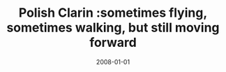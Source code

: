 ---
# Documentation: https://wowchemy.com/docs/managing-content/

title: Polish Clarin :sometimes flying, sometimes walking, but still moving forward
subtitle: ''
summary: ''
authors:
- piasecki
tags: []
categories: []
date: '2008-01-01'
lastmod: 2022-10-07T05:10:04Z
featured: false
draft: false

# Featured image
# To use, add an image named `featured.jpg/png` to your page's folder.
# Focal points: Smart, Center, TopLeft, Top, TopRight, Left, Right, BottomLeft, Bottom, BottomRight.
image:
  caption: ''
  focal_point: ''
  preview_only: false

# Projects (optional).
#   Associate this post with one or more of your projects.
#   Simply enter your project's folder or file name without extension.
#   E.g. `projects = ["internal-project"]` references `content/project/deep-learning/index.md`.
#   Otherwise, set `projects = []`.
projects: []
publishDate: '2022-10-07T05:10:03.866848Z'
publication_types:
- '2'
abstract: ''
publication: '*Clarin Newsletter*'
links:
- name: URL
  url: http://www.clarin.eu/newsletter
---